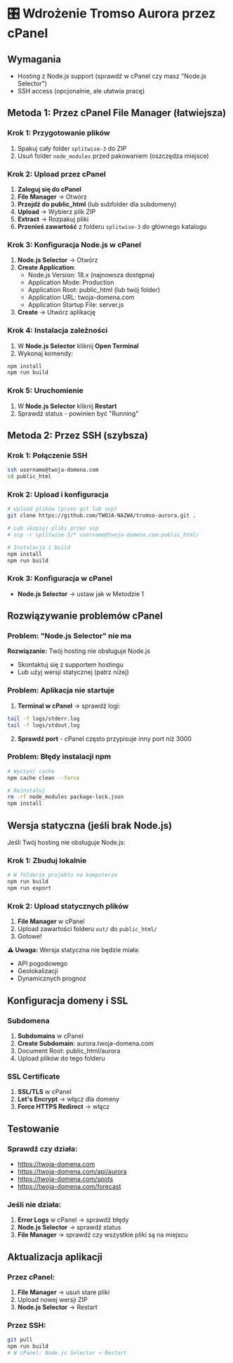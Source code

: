 # 🎛️ Wdrożenie Tromso Aurora przez cPanel

## Wymagania
- Hosting z Node.js support (sprawdź w cPanel czy masz "Node.js Selector")
- SSH access (opcjonalnie, ale ułatwia pracę)

## Metoda 1: Przez cPanel File Manager (łatwiejsza)

### Krok 1: Przygotowanie plików
1. Spakuj cały folder `splitwise-3` do ZIP
2. Usuń folder `node_modules` przed pakowaniem (oszczędza miejsce)

### Krok 2: Upload przez cPanel
1. **Zaloguj się do cPanel**
2. **File Manager** → Otwórz
3. **Przejdź do public_html** (lub subfolder dla subdomeny)
4. **Upload** → Wybierz plik ZIP
5. **Extract** → Rozpakuj pliki
6. **Przenieś zawartość** z folderu `splitwise-3` do głównego katalogu

### Krok 3: Konfiguracja Node.js w cPanel
1. **Node.js Selector** → Otwórz
2. **Create Application**:
   - Node.js Version: 18.x (najnowsza dostępna)
   - Application Mode: Production
   - Application Root: public_html (lub twój folder)
   - Application URL: twoja-domena.com
   - Application Startup File: server.js
3. **Create** → Utwórz aplikację

### Krok 4: Instalacja zależności
1. W **Node.js Selector** kliknij **Open Terminal**
2. Wykonaj komendy:
```bash
npm install
npm run build
```

### Krok 5: Uruchomienie
1. W **Node.js Selector** kliknij **Restart**
2. Sprawdź status - powinien być "Running"

## Metoda 2: Przez SSH (szybsza)

### Krok 1: Połączenie SSH
```bash
ssh username@twoja-domena.com
cd public_html
```

### Krok 2: Upload i konfiguracja
```bash
# Upload plików (przez git lub scp)
git clone https://github.com/TWOJA-NAZWA/tromso-aurora.git .

# Lub skopiuj pliki przez scp
# scp -r splitwise-3/* username@twoja-domena.com:public_html/

# Instalacja i build
npm install
npm run build
```

### Krok 3: Konfiguracja w cPanel
- **Node.js Selector** → ustaw jak w Metodzie 1

## Rozwiązywanie problemów cPanel

### Problem: "Node.js Selector" nie ma
**Rozwiązanie:** Twój hosting nie obsługuje Node.js
- Skontaktuj się z supportem hostingu
- Lub użyj wersji statycznej (patrz niżej)

### Problem: Aplikacja nie startuje
1. **Terminal w cPanel** → sprawdź logi:
```bash
tail -f logs/stderr.log
tail -f logs/stdout.log
```

2. **Sprawdź port** - cPanel często przypisuje inny port niż 3000

### Problem: Błędy instalacji npm
```bash
# Wyczyść cache
npm cache clean --force

# Reinstaluj
rm -rf node_modules package-lock.json
npm install
```

## Wersja statyczna (jeśli brak Node.js)

Jeśli Twój hosting nie obsługuje Node.js:

### Krok 1: Zbuduj lokalnie
```bash
# W folderze projektu na komputerze
npm run build
npm run export
```

### Krok 2: Upload statycznych plików
1. **File Manager** w cPanel
2. Upload zawartości folderu `out/` do `public_html/`
3. Gotowe!

**⚠️ Uwaga:** Wersja statyczna nie będzie miała:
- API pogodowego
- Geolokalizacji  
- Dynamicznych prognoz

## Konfiguracja domeny i SSL

### Subdomena
1. **Subdomains** w cPanel
2. **Create Subdomain**: aurora.twoja-domena.com
3. Document Root: public_html/aurora
4. Upload plików do tego folderu

### SSL Certificate
1. **SSL/TLS** w cPanel
2. **Let's Encrypt** → włącz dla domeny
3. **Force HTTPS Redirect** → włącz

## Testowanie

### Sprawdź czy działa:
- https://twoja-domena.com
- https://twoja-domena.com/api/aurora
- https://twoja-domena.com/spots
- https://twoja-domena.com/forecast

### Jeśli nie działa:
1. **Error Logs** w cPanel → sprawdź błędy
2. **Node.js Selector** → sprawdź status
3. **File Manager** → sprawdź czy wszystkie pliki są na miejscu

## Aktualizacja aplikacji

### Przez cPanel:
1. **File Manager** → usuń stare pliki
2. Upload nowej wersji ZIP
3. **Node.js Selector** → Restart

### Przez SSH:
```bash
git pull
npm run build
# W cPanel: Node.js Selector → Restart
```
